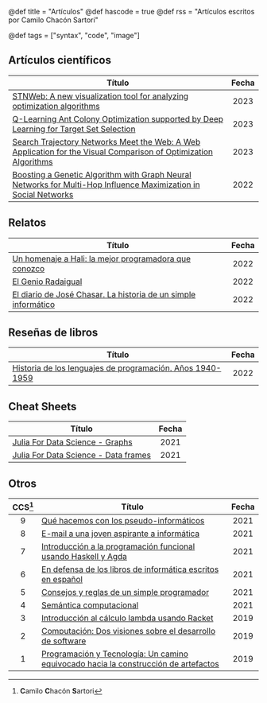 @def title = "Artículos"
@def hascode = true
@def rss = "Artículos escritos por Camilo Chacón Sartori"

@def tags = ["syntax", "code", "image"]

## Artículos científicos

|Título|Fecha|
|---|:-:|
|[STNWeb: A new visualization tool for analyzing optimization algorithms](https://www.researchgate.net/publication/372955075_STNWeb_A_new_visualization_tool_for_analyzing_optimization_algorithms)|2023|
|[Q-Learning Ant Colony Optimization supported by Deep Learning for Target Set Selection](https://www.researchgate.net/publication/372324979_Q-Learning_Ant_Colony_Optimization_supported_by_Deep_Learning_for_Target_Set_Selection)|2023|
|[Search Trajectory Networks Meet the Web: A Web Application for the Visual Comparison of Optimization Algorithms](https://www.researchgate.net/publication/371733274_Search_Trajectory_Networks_Meet_the_Web_A_Web_Application_for_the_Visual_Comparison_of_Optimization_Algorithms)|2023|
|[Boosting a Genetic Algorithm with Graph Neural Networks for Multi-Hop Influence Maximization in Social Networks](https://www.researchgate.net/publication/364080120_Boosting_a_Genetic_Algorithm_with_Graph_Neural_Networks_for_Multi-Hop_Influence_Maximization_in_Social_Networks)|2022|

## Relatos

|Título|Fecha|
|---|:-:|
|[Un homenaje a Hali: la mejor programadora que conozco](/hali)|2022|
|[El Genio Radaigual](/el-genio-radaigual)|2022|
|[El diario de José Chasar. La historia de un simple informático](/diario-jose-chasar/)|2022|

## Reseñas de libros 

|Título|Fecha|
|---|:-:|
|[Historia de los lenguajes de programación. Años 1940-1959](/historia-lenguajes-programacion/)|2022|

## Cheat Sheets 

|Título|Fecha|
|---|:-:|
|[Julia For Data Science - Graphs](https://docdro.id/hnL5vY7)|2021|
|[Julia For Data Science - Data frames](https://docdro.id/d57gegS)|2021|


## Otros

|CCS[^1]|Título|Fecha|
|:-:|---|:-:|
|9|[ Qué hacemos con los pseudo-informáticos](https://docdro.id/p8nWB7T)|2021|
|8|[E-mail a una joven aspirante a informática](https://docdro.id/cPAtvNI)|2021|
|7|[Introducción a la programación funcional usando Haskell y Agda](https://www.researchgate.net/publication/354765192_Introduccion_a_la_programacion_funcional_usando_Haskell_y_Agda)|2021|
|6|[En defensa de los libros de informática escritos en español](https://docdro.id/gq8qzzB)|2021|
|5|[Consejos y reglas de un simple programador](https://www.researchgate.net/publication/353105163_Consejos_y_reglas_de_un_simple_programador)|2021|
|4|[Semántica computacional](https://docdro.id/CL689KX)|2021|
|3|[Introducción al cálculo lambda usando Racket](https://www.researchgate.net/publication/339000267_Introduccion_al_calculo_lambda_usando_Racket)|2019|
|2|[Computación: Dos visiones sobre el desarrollo de software](https://drive.google.com/file/d/1jRHq_agkP7l5snWRfRsvsjgjoqX3HY2z/view?usp=sharing)|2019|
|1|[Programación y Tecnología: Un camino equivocado hacia la construcción de artefactos](https://drive.google.com/file/d/1X1q-j9hCixMyM_4LdWkomE949MfK2cAt/view?usp=sharing)|2019|

[^1]: **C**amilo **C**hacón **S**artori
